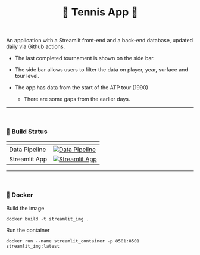 <h1 align="center"><b> 🥇 Tennis App 🥇 </b></h1>
<br/>

An application with a Streamlit front-end and a back-end database, updated daily via Github actions.

- The last completed tournament is shown on the side bar.

- The side bar allows users to filter the data on player, year, surface and tour level.

- The app has data from the start of the ATP tour (1990)
  - There are some gaps from the earlier days.

---
<br/>

### 🧱 **Build Status**

| | <s></s>
|--|--
| Data Pipeline | [![Data Pipeline](https://github.com/iDataEngineer/TennisApp/actions/workflows/data_pipeline.yml/badge.svg)](https://github.com/iDataEngineer/TennisApp/actions/workflows/data_pipeline.yml)
| Streamlit App | [![Streamlit App](https://img.shields.io/badge/Streamlit-TennisApp-brightgreen?icon=github)](https://dnyfzr-tennisapp-app-8v6u3x.streamlitapp.com/)

---
<br/>

### 🐳 Docker

Build the image

````
docker build -t streamlit_img .
````

Run the container

````
docker run --name streamlit_container -p 8501:8501 streamlit_img:latest
````

